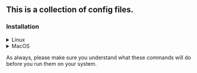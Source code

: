 ## This is a collection of config files.

### Installation


<details>
	<summary>Linux</summary>

As a normal user open a terminal and run commands:

Git Clone Repo to Home Directory(This will overwrite your config file if you have one already):
~~~
git clone https://github.com/jtw023/.config.git ~$USER/.config
~~~
Create Symlinks and copy file:
~~~
ln -sv ~$USER/.config/Linux/nvim ~$USER/.config/ && ln -sv ~$USER/.config/Linux/Xresources/.Xresources ~$USER/.Xresources && ln -sv ~$USER/.config/Linux/xinit/.xinitrc ~$USER/.xinitrc && ln -sv ~$USER/.config/Linux/Xauthority/.Xauthority ~$USER/.Xauthority && ln -sv ~$USER/.config/Linux/zsh/.zshenv ~$USER/.zshenv && sudo cp -v ~$USER/.config/Linux/zsh/.zshrc.root /root/.zshrc && sudo mkdir -p /usr/share/zsh/themes && sudo cp -v ~$USER/.config/Linux/zsh/bira.zsh-theme /usr/share/zsh/themes/bira.zsh-theme && ln -sv ~$USER/.config/Linux/.gitignore ~$USER/.config/
~~~
Install Neovim and Neovim Plugins:
~~~
pacman -Syu postgresql neovim sqlfluff pgformatter python
~~~
~~~
python -m pip install autopep8
~~~
~~~
/usr/local/bin/nvim -c :PlugInstall
~~~
With my keybindings for neovim, if you push the space bar plus the number 3 while in normal mode it'll open a new tab showing a folded list of keybindings. Use shift+m to fold and unfold.

<b>These config files make use of the Fantasque Sans Mono font family systemwide. The TTF fonts for the entire family as well as the nerd family variant are available over in my fonts repo.</b>
</details>

<details>
	<summary>MacOS</summary>

As a normal user open a terminal and run commands:

Git Clone Repo to Home Directory(This will overwrite your config file if you have one already):
~~~
git clone https://github.com/jtw023/.config.git $HOME/.config
~~~
Create Symlinks:
~~~
ln -sv $HOME/.config/MacOS/nvim $HOME/.config/ && ln -sv $HOME/.config/MacOS/zsh/.zshrc $HOME/ && ln -sv $HOME/.config/MacOS/kitty $HOME/.config/ &&  ln -sv $HOME/.config/MacOS/.gitignore $HOME/.config/
~~~
Install Neovim and Neovim Plugins:
~~~
brew install postgresql@14 neovim sqlfluff pgformatter
~~~
~~~
python -m pip install autopep8
~~~
~~~
/usr/local/bin/nvim -c :PlugInstall
~~~
With my keybindings for neovim, if you push the space bar plus the number 3 while in normal mode it'll open a new tab showing a folded list of keybindings. Use shift+m to fold and unfold.

<b>These config files make use of the Fira Code font family in the kitty terminal emulator. If you use that terminal, the TTF fonts are available over in my fonts repo.</b>
</details>

As always, please make sure you understand what these commands will do before you run them on your system.
